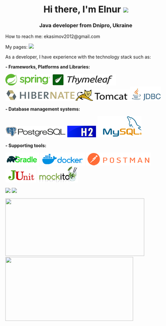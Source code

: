 <h1 align="center">Hi there, I'm Elnur 
<img src="https://github.com/blackcater/blackcater/raw/main/images/Hi.gif" height="32"/></h1>
<h3 align="center">Java developer from Dnipro, Ukraine</h3>
<p>How to reach me: ekasimov2012@gmail.com</p>
<p>My pages: <a href="https://www.linkedin.com/in/elnur-kasimov/"><img src="https://img.shields.io/badge/LinkedIn-0077B5?style=for-the-badge&logo=linkedin&logoColor=white"></a></p>
<p>As a developer, I have experience with the technology stack such as:</p>
<p><b> - Frameworks, Platforms and Libraries:</b></p>

![Spring](https://github.com/ElnurKasimov/Logos/raw/main/Spring.png)![Thymeleaf](https://github.com/ElnurKasimov/Logos/raw/main/thymeleaf.png)![Hibernate](https://github.com/ElnurKasimov/Logos/raw/main/Hibernate.png)![Tomcat](https://github.com/ElnurKasimov/Logos/raw/main/Tomcat.png)![JDBC](https://github.com/ElnurKasimov/Logos/raw/main/JDBC.png) 
<p><b> - Database management systems:</b></p>

![PostgreSQL](https://github.com/ElnurKasimov/Logos/raw/main/PostgreSQL.png) ![H2](https://github.com/ElnurKasimov/Logos/raw/main/h2.png) ![MySQL](https://github.com/ElnurKasimov/Logos/raw/main/MySQL.png)
<p><b> - Supporting tools:</b></p>

![Gradle](https://github.com/ElnurKasimov/Logos/raw/main/Gradle.png) ![Docker](https://github.com/ElnurKasimov/Logos/raw/main/docker.png) ![Postman](https://github.com/ElnurKasimov/Logos/raw/main/Postman.png) ![JUnit](https://github.com/ElnurKasimov/Logos/raw/main/JUnit.png) ![Mockito](https://github.com/ElnurKasimov/Logos/raw/main/Mockito.png) 

<p align='left'>
   <a href="https://github-readme-stats-git-masterrstaa-rickstaa.vercel.app/api?username=ElnurKasimov&show_icons=true&count_private=true">
       <img height=180 src="https://github-readme-stats-git-masterrstaa-rickstaa.vercel.app/api?username=ElnurKasimov&show_icons=true&count_private=true"/></a>
   <a href="https://github-readme-stats.vercel.app/api/top-langs/?username=ElnurKasimov&layout=compact">
       <img height=180 src="https://github-readme-stats.vercel.app/api/top-langs/?username=ElnurKasimov&layout=compact"/></a>
</p>
<p align='left'>
   <a href="https://github.r2v.ch/codewars?user=Elnur_Dnepr&stroke=%23E5E4E2&theme=light">
       <img height=180 width=435 src="https://github.r2v.ch/codewars?user=Elnur_Dnepr&stroke=%23E5E4E2&theme=light"/></a>
   <a href="[![Leetcode Stats](https://leetcard.jacoblin.cool/JacobLinCool)](https://leetcode.com/ElnurKasimovDnopro)">
       <img height=200 width=400 src="https://leetcode.com/JacobLinCool"/></a> 
</p>
